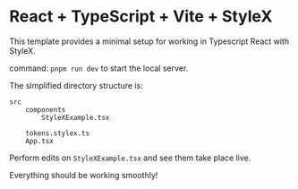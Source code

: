 # React + TypeScript + Vite + StyleX

This template provides a minimal setup 
for working in Typescript React with StyleX.

command: `pnpm run dev` to start the local server.

The simplified directory structure is:

```
src
    components
        StyleXExample.tsx

    tokens.stylex.ts
    App.tsx

```

Perform edits on `StyleXExample.tsx` and see them take place live.

Everything should be working smoothly! 
